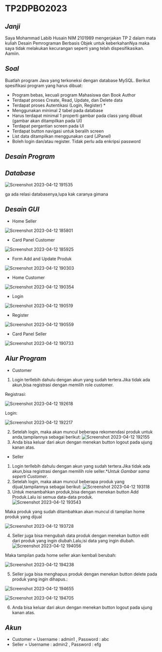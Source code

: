 # TP2DPBO2023

## *Janji*
Saya Mohammad Labib Husain NIM 2101989 mengerjakan TP 2 dalam mata kuliah Desain Pemrograman Berbasis Objek untuk keberkahanNya maka saya tidak melakukan kecurangan seperti yang telah dispesifikasikan. Aamiin.

## *Soal*
Buatlah program Java yang terkoneksi dengan database MySQL. Berikut spesifikasi program yang harus dibuat:
* Program bebas, kecuali program Mahasiswa dan Book Author
* Terdapat proses Create, Read, Update, dan Delete data
* Terdapat proses Autentikasi (Login, Register) *
* Menggunakan minimal 2 tabel pada database
* Harus terdapat minimal 1 properti gambar pada class yang dibuat (gambar akan ditampilkan pada UI)
* Terdapat pergantian screen pada UI
* Terdapat button navigasi untuk beralih screen
* List data ditampilkan menggunakan card (JPanel)
* Boleh login dan/atau register. Tidak perlu ada enkripsi password

## *Desain Program*

## *Database*

![Screenshot 2023-04-12 191535](https://user-images.githubusercontent.com/119772365/231454449-157d052e-e869-47cd-b320-6cadd3402fc7.png)

ga ada relasi databasenya,lupa kak caranya gimana

## *Desain GUI*
* Home Seller

![Screenshot 2023-04-12 185801](https://user-images.githubusercontent.com/119772365/231450310-ceb249ea-e9ea-498c-acb7-d1f465cbba47.png)

* Card Panel Customer

![Screenshot 2023-04-12 185925](https://user-images.githubusercontent.com/119772365/231450991-fb9a822d-3841-41aa-a0c9-97c8e0cdf7ab.png)

* Form Add and Update Produk

![Screenshot 2023-04-12 190303](https://user-images.githubusercontent.com/119772365/231451277-fa4c04b8-66ee-4cf9-8206-cdb7814fa252.png)

* Home Customer

![Screenshot 2023-04-12 190354](https://user-images.githubusercontent.com/119772365/231451589-f1963910-7f4b-488c-a3c3-257c3261f52e.png)

* Login

![Screenshot 2023-04-12 190519](https://user-images.githubusercontent.com/119772365/231451820-0adf491c-5904-4b01-a689-e0ad6470bb6e.png)

* Register

![Screenshot 2023-04-12 190559](https://user-images.githubusercontent.com/119772365/231451935-2f6c37b2-35b4-4c7a-bdf0-e6e8dd533577.png)

* Card Panel Seller

![Screenshot 2023-04-12 190733](https://user-images.githubusercontent.com/119772365/231452346-c3bd376e-aa0e-4eac-b999-98206f5197bd.png)

## *Alur Program*
* Customer 
1. Login terllebih dahulu dengan akun yang sudah tertera.Jika tidak ada akun,bisa registrasi dengan memilih role customer.

Registrasi:

![Screenshot 2023-04-12 192618](https://user-images.githubusercontent.com/119772365/231456660-bc23bad1-b55c-47a8-8f57-6fb04385c12a.png)

Login:

![Screenshot 2023-04-12 192217](https://user-images.githubusercontent.com/119772365/231455686-a91a02ef-f8cd-4ecb-ad53-babfe4365e18.png)

2. Setelah login, maka akan muncul beberapa rekomendasi produk untuk anda,tampilannya sebagai berikut:
![Screenshot 2023-04-12 192155](https://user-images.githubusercontent.com/119772365/231455879-24fc68f3-4e1c-4736-836c-b1c02f228570.png)
3. Anda bisa keluar dari akun dengan menekan button logout pada ujung kanan atas.
* Seller
1. Login terllebih dahulu dengan akun yang sudah tertera.Jika tidak ada akun,bisa registrasi dengan memilih role seller.**Untuk Gambar sama seperti Customer*.
2. Setelah login, maka akan muncul beberapa produk yang dijual,tampilannya sebagai berikut:
![Screenshot 2023-04-12 193118](https://user-images.githubusercontent.com/119772365/231458018-e1e64567-475d-4313-959b-6c1c63eac8f8.png)
3. Untuk menambahkan produk,bisa dengan menekan button Add Produk.Lalu isi semua data-data produk.
![Screenshot 2023-04-12 193543](https://user-images.githubusercontent.com/119772365/231459097-8315a504-74d3-4bd5-a44b-b09e4d776db7.png)

Maka produk yang sudah ditambahkan akan muncul di tampilan home produk yang dijual

![Screenshot 2023-04-12 193728](https://user-images.githubusercontent.com/119772365/231459749-dc32152f-8bf9-45a6-b90b-813895d2f5ae.png)

4. Seller juga bisa mengubah data produk dengan menekan button edit dari produk yang ingin diubah.Lalu,isi data yang ingin diubah.
![Screenshot 2023-04-12 194056](https://user-images.githubusercontent.com/119772365/231460559-c450c743-6647-470a-91b2-5367f193273f.png)

Maka tampilan pada home seller akan kembali berubah:

![Screenshot 2023-04-12 194238](https://user-images.githubusercontent.com/119772365/231460782-c7dd6454-a462-4077-99bd-b02a7b35ee62.png)

5. Seller juga bisa menghapus produk dengan menekan button delete pada produk yang ingin dihapus.:

![Screenshot 2023-04-12 194655](https://user-images.githubusercontent.com/119772365/231461919-3b3b5cdb-7a4f-48ea-b26d-9c23c87ece7f.png)

![Screenshot 2023-04-12 194705](https://user-images.githubusercontent.com/119772365/231461929-cf03e649-c523-4dd3-becd-03f0bbee4276.png)

6. Anda bisa keluar dari akun dengan menekan button logout pada ujung kanan atas.
## *Akun*
* Customer = Username : admin1 , Password : abc
* Seller = Username : admin2 , Password : efg
